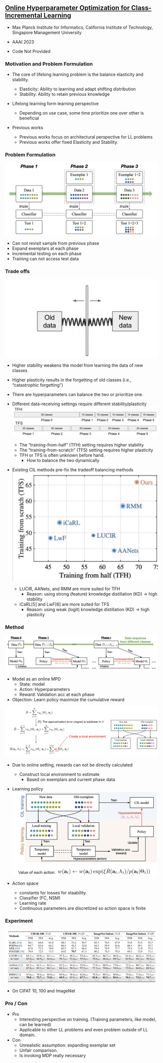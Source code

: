 ## [Online Hyperparameter Optimization for Class-Incremental Learning](https://arxiv.org/pdf/2301.05032.pdf)

* Max Planck Institute for Informatics, California Institute of Technology, Singapore Management University

* AAAI 2023

* Code Not Provided

### Motivation and Problem Formulation
* The core of lifelong learning problem is the balance elasticity and stability. 
  * Elasticity: Ability to learning and adapt shifting distribution
  * Stability: Ability to retain previous knowledge
* Lifelong learning form learning perspective
  * Depending on use case, some time prioritize one over other is beneficial

* Previous works
  * Previous works focus on architectural perspective for LL problems
  * Previous works offer fixed Elasticity and Stability.


### Problem Formulation
![Problem](./problem.png)
* Can not revisit sample from previous phase
* Expand exemplars at each phase
* Incremental testing on each phase
* Training can not access test data


### Trade offs
![Tradeoffs](./tradeoffs.png)
* Higher stability weakens the model from learning the data of new classes
* Higher plasticity results in the forgetting of old classes (i.e., “catastrophic forgetting”)
* There are hyperparameters can balance the two or prioritize one.

* Different data-receiving settings require different stability/plasticity
  ![Data](./data.png)
  * The “training-from-half” (TFH) setting requires higher stability
  * The “training-from-scratch” (TFS) setting requires higher plasticity
  * TFH or TFS is often unknown before hand.
    * How to balance the two dynamically

* Existing CIL methods pre-fix the tradeoff balancing methods
  ![TFSTFH](./TFSTFH.png)
  * LUCIR, AANets, and RMM are more suited for TFH
    * Reason: using strong (feature) knowledge distillation (KD) → high stability
  * iCaRL[5] and LwF[6] are more suited for TFS
    * Reason: using weak (logit) knowledge distillation (KD) → high plasticity
  
  
### Method
![method](./method.png)
* Model as an online MPD
  * State: model
  * Action: Hyperparameters
  * Reward: Validation acc at each phase
* Objection: Learn policy maximize the cumulative reward

![Reward](./reward.png)
* Due to online setting, rewards can not be directly calculated
  * Construct local environment to estimate
    * Based on exemplars and current phase data

* Learning policy
  ![Policy](./Policy.png)

* Action space
  * constants for losses for staability.
  * Classifier (FC, NSM)
  * Learning rate
  * Continuous parameters are discretized so action space is finite

### Experiment
![Results](./Results.png)
* On CIFAT 10, 100 and ImageNet

### Pro / Con
* Pro
  * Interesting perspective on training. (Training parameters, like model, can be learned)
  * Applicable to other LL problems and even problem outside of LL domain.
* Con 
  * Unrealistic assumption: expanding exemplar set
  * Unfair comparison.
  * Is invoking MDP really necessary










